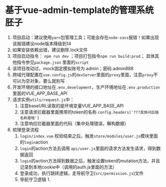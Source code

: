 # 基于vue-admin-template的管理系统胚子

1. 项目启动：建议使用`yarn`包管理工具；可能会存在`node-sass`报错！如果出现该报错建议node版本降级到14
2. 如果安装依赖出错，建议删除.lock文件
3. 项目启动指令： `npm run dev` ；项目打包指令`npm run build:prod`； 具体其他指令参见`package.json` 里面的`script`
4. 该项目改动过，mock固定模拟账号为 admin；密码 admin888
5. 跨域代理配置在`vue.config.js`的`devServer`里面的`proxy`里面，注意`proxy`不可以为空对象，要么就别写
6. 开发环境的接口地址在`.env.development`，生产环境地址在`.env.production`里面的VUE_APP_BASE_API
7. 请求实例`utils/request.js`中：
   1. 注意baseURL读取的是环境变量VUE_APP_BASE_API
   2. 注意请求拦截器里面携带的token的名称 `config.headers['???具体问后端名称是啥']`
   3. 注意响应拦截器里面的代码（集中处理错误，解构数据）
8. 梳理登录流程
   1. `login/index.vue` 校验结束之后，触发`store/modules/user.js`模块里面的`login`action
   2. `login`的action方法去调用 `api/user.js`里面的请求方法发生请求，得到数据返回
   3.  `login`的action方法得到数据之后，触发设置token的mutation方法，并且记录到本地cookie中（调用的auth.js里面的方法）
   4. 登录成功，执行跳转逻辑，走导航守卫(`src/permission.js`)文件
   5. 导航守卫逻辑
      1. 